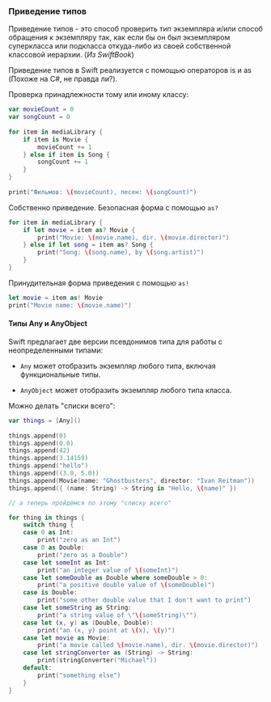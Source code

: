 ### Приведение типов

Приведение типов - это способ проверить тип экземпляра и/или способ обращения к экземпляру так, как если бы он был экземпляром суперкласса или подкласса откуда-либо из своей собственной классовой иерархии. (*Из SwiftBook*)

Приведение типов в Swift реализуется с помощью операторов is и as (Похоже на C#, не правда ли?).

Проверка принадлежности тому или иному классу:

```swift
var movieCount = 0
var songCount = 0
 
for item in mediaLibrary {
    if item is Movie {
        movieCount += 1
    } else if item is Song {
        songCount += 1
    }
}
 
print("Фильмов: \(movieCount), песен: \(songCount)")
```
Собственно приведение. Безопасная форма с помощью `as?`

```swift
for item in mediaLibrary {
    if let movie = item as? Movie {
        print("Movie: \(movie.name), dir. \(movie.director)")
    } else if let song = item as? Song {
        print("Song: \(song.name), by \(song.artist)")
    }
}
```

Принудительная форма приведения с помощью `as!`

```swift
let movie = item as! Movie
print("Movie name: \(movie.name)")
```

#### Типы Any и AnyObject

Swift предлагает две версии псевдонимов типа для работы с неопределенными типами:

* `Any` может отобразить экземпляр любого типа, включая функциональные типы.

* `AnyObject` может отобразить экземпляр любого типа класса.

Можно делать "списки всего":

```swift
var things = [Any]()
 
things.append(0)
things.append(0.0)
things.append(42)
things.append(3.14159)
things.append("hello")
things.append((3.0, 5.0))
things.append(Movie(name: "Ghostbusters", director: "Ivan Reitman"))
things.append({ (name: String) -> String in "Hello, \(name)" })

// а теперь пройдёмся по этому "списку всего"

for thing in things {
    switch thing {
    case 0 as Int:
        print("zero as an Int")
    case 0 as Double:
        print("zero as a Double")
    case let someInt as Int:
        print("an integer value of \(someInt)")
    case let someDouble as Double where someDouble > 0:
        print("a positive double value of \(someDouble)")
    case is Double:
        print("some other double value that I don't want to print")
    case let someString as String:
        print("a string value of \"\(someString)\"")
    case let (x, y) as (Double, Double):
        print("an (x, y) point at \(x), \(y)")
    case let movie as Movie:
        print("a movie called \(movie.name), dir. \(movie.director)")
    case let stringConverter as (String) -> String:
        print(stringConverter("Michael"))
    default:
        print("something else")
    }
}
```

